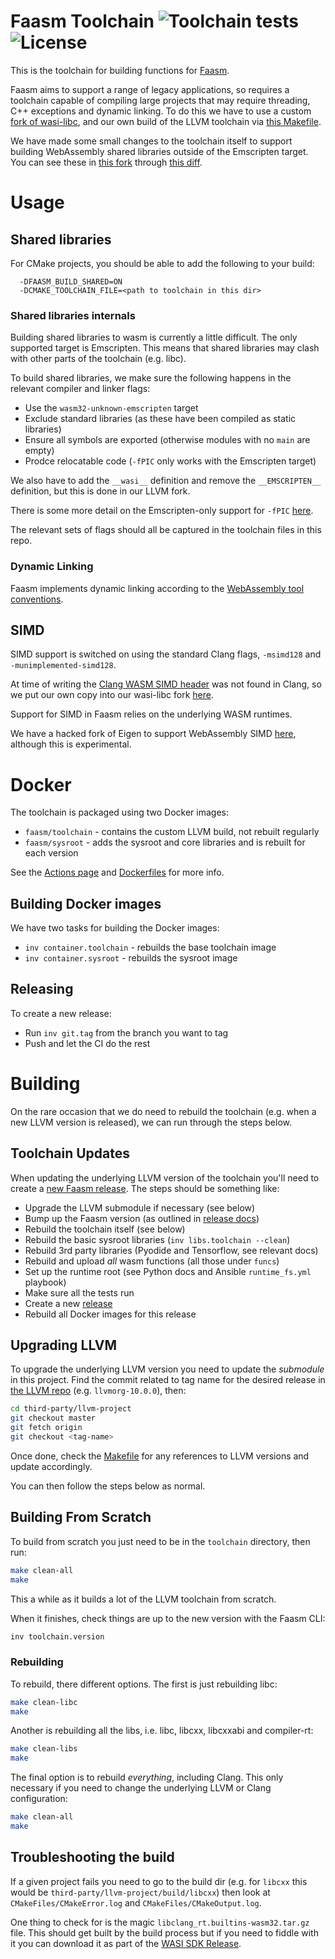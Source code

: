 # Faasm Toolchain ![Toolchain tests](https://github.com/faasm/faasm-toolchain/workflows/Build/badge.svg) ![License](https://img.shields.io/github/license/faasm/faasm-toolchain.svg)

This is the toolchain for building functions for
[Faasm](https://github.com/faasm/faasm).

Faasm aims to support a range of legacy applications, so requires a toolchain
capable of compiling large projects that may require threading, C++ exceptions
and dynamic linking. To do this we have to use a custom [fork of
wasi-libc](https://github.com/faasm/wasi-libc), and our own build of the
LLVM toolchain via [this Makefile](Makefile).  

We have made some small changes to the toolchain itself to support building
WebAssembly shared libraries outside of the Emscripten target. You can see these
in [this fork](https://github.com/faasm/llvm-project) through [this
diff](https://github.com/llvm/llvm-project/compare/llvmorg-10.0.1...faasm:faasm).

# Usage

## Shared libraries

For CMake projects, you should be able to add the following to your build:

```
  -DFAASM_BUILD_SHARED=ON
  -DCMAKE_TOOLCHAIN_FILE=<path to toolchain in this dir>
```

### Shared libraries internals

Building shared libraries to wasm is currently a little difficult. The only
supported target is Emscripten. This means that shared libraries may clash with
other parts of the toolchain (e.g. libc).

To build shared libraries, we make sure the following happens in the relevant
compiler and linker flags:

- Use the `wasm32-unknown-emscripten` target
- Exclude standard libraries (as these have been compiled as static libraries)
- Ensure all symbols are exported (otherwise modules with no `main` are empty)
- Prodce relocatable code (`-fPIC` only works with the Emscripten target)

We also have to add the `__wasi__` definition and remove the `__EMSCRIPTEN__` 
definition, but this is done in our LLVM fork.  

There is some more detail on the Emscripten-only support for `-fPIC` 
[here](https://bugs.llvm.org/show_bug.cgi?id=42714).

The relevant sets of flags should all be captured in the toolchain files in this
repo.

### Dynamic Linking

Faasm implements dynamic linking according to the [WebAssembly tool
conventions](https://github.com/WebAssembly/tool-conventions/blob/master/DynamicLinking.md). 

## SIMD

SIMD support is switched on using the standard Clang flags, `-msimd128` and
`-munimplemented-simd128`.  

At time of writing the [Clang WASM SIMD
header](https://github.com/llvm/llvm-project/blob/master/clang/lib/Headers/wasm_simd128.h)
was not found in Clang, so we put our own copy into our wasi-libc fork
[here](https://github.com/faasm/wasi-libc/blob/master/libc-bottom-half/headers/public/wasm_simd128.h). 

Support for SIMD in Faasm relies on the underlying WASM runtimes.

We have a hacked fork of Eigen to support WebAssembly SIMD 
[here](https://github.com/faasm/eigen-git-mirror), although this is
experimental.

# Docker

The toolchain is packaged using two Docker images:

- `faasm/toolchain` - contains the custom LLVM build, not rebuilt regularly
- `faasm/sysroot` - adds the sysroot and core libraries and is rebuilt for each
  version

See the [Actions page](https://github.com/faasm/faasm-toolchain/actions) and
[Dockerfiles](docker) for more info.

## Building Docker images 

We have two tasks for building the Docker images:

- `inv container.toolchain` - rebuilds the base toolchain image
- `inv container.sysroot` - rebuilds the sysroot image

## Releasing

To create a new release:

- Run `inv git.tag` from the branch you want to tag
- Push and let the CI do the rest

# Building

On the rare occasion that we do need to rebuild the toolchain (e.g. when a new 
LLVM version is released), we can run through the steps below.

## Toolchain Updates

When updating the underlying LLVM version of the toolchain you'll need to create
a [new Faasm
release](https://github.com/lsds/faasm/blob/master/docs/releases.md). The steps
should be something like:

- Upgrade the LLVM submodule if necessary (see below)
- Bump up the Faasm version (as outlined in [release docs](https://github.com/lsds/faasm/blob/master/docs/releases.md))
- Rebuild the toolchain itself (see below)
- Rebuild the basic sysroot libraries (`inv libs.toolchain --clean`)
- Rebuild 3rd party libraries (Pyodide and Tensorflow, see relevant docs)
- Rebuild and upload _all_ wasm functions (all those under `funcs`)
- Set up the runtime root (see Python docs and Ansible `runtime_fs.yml` playbook)
- Make sure all the tests run
- Create a new [release](https://github.com/lsds/faasm/blob/master/docs/releases.md)
- Rebuild all Docker images for this release

## Upgrading LLVM

To upgrade the underlying LLVM version you need to update the _submodule_ in
this project. Find the commit related to tag name for the desired release in
[the LLVM repo](https://github.com/llvm/llvm-project/releases) (e.g.
`llvmorg-10.0.0`), then:

```bash
cd third-party/llvm-project
git checkout master
git fetch origin
git checkout <tag-name>
```

Once done, check the [Makefile](Makefile) for any references to LLVM 
versions and update accordingly.

You can then follow the steps below as normal.

## Building From Scratch

To build from scratch you just need to be in the `toolchain` directory, then
run:

```bash
make clean-all
make
```

This a while as it builds a lot of the LLVM toolchain from scratch.

When it finishes, check things are up to the new version with the Faasm CLI:

```bash
inv toolchain.version
```

### Rebuilding

To rebuild, there different options. The first is just rebuilding libc:

```bash
make clean-libc
make
```

Another is rebuilding all the libs, i.e. libc, libcxx, libcxxabi and
compiler-rt:

```bash
make clean-libs
make
```

The final option is to rebuild _everything_, including Clang. This only
necessary if you need to change the underlying LLVM or Clang configuration:

```bash
make clean-all
make
```

## Troubleshooting the build

If a given project fails you need to go to the build dir (e.g. for `libcxx` this
would be `third-party/llvm-project/build/libcxx`) then look at
`CMakeFiles/CMakeError.log` and `CMakeFiles/CMakeOutput.log`.

One thing to check for is the magic `libclang_rt.builtins-wasm32.tar.gz` file.
This should get built by the build process but if you need to fiddle with it you
can download it as part of the [WASI SDK
Release](https://github.com/CraneStation/wasi-sdk/releases).
